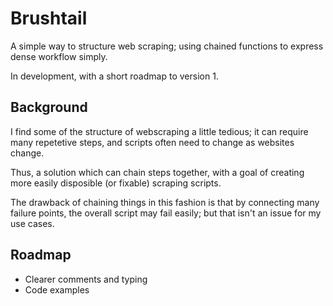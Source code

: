 # Brushtail 

A simple way to structure web scraping; using chained functions to express dense workflow simply.

In development, with a short roadmap to version 1. 


## Background
I find some of the structure of webscraping a little tedious; it can require many repetetive steps, and scripts often need to change as websites change. 

Thus, a solution which can chain steps together, with a goal of creating more easily disposible (or fixable) scraping scripts. 

The drawback of chaining things in this fashion is that by connecting many failure points, the overall script may fail easily; but that isn't an issue for my use cases.


## Roadmap 
- Clearer comments and typing
- Code examples 
